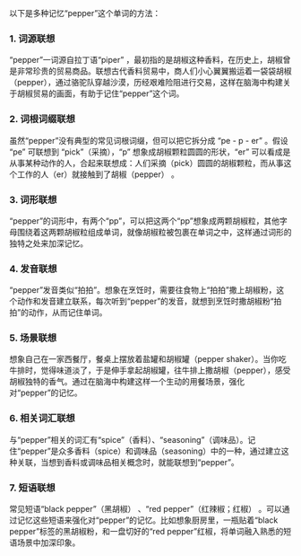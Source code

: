 以下是多种记忆“pepper”这个单词的方法：

### 1. 词源联想
“pepper”一词源自拉丁语“piper” ，最初指的是胡椒这种香料，在历史上，胡椒曾是非常珍贵的贸易商品。联想古代香料贸易中，商人们小心翼翼搬运着一袋袋胡椒（pepper），通过骆驼队穿越沙漠，历经艰难险阻进行交易，这样在脑海中构建关于胡椒贸易的画面，有助于记住“pepper”这个词。

### 2. 词根词缀联想
虽然“pepper”没有典型的常见词根词缀，但可以把它拆分成 “pe - p - er” 。假设 “pe” 可联想到 “pick”（采摘），“p” 想象成胡椒颗粒圆圆的形状，“er” 可以看成是从事某种动作的人，合起来联想成：人们采摘（pick）圆圆的胡椒颗粒，而从事这个工作的人（er）就接触到了胡椒（pepper） 。

### 3. 词形联想
“pepper”的词形中，有两个“pp”，可以把这两个“pp”想象成两颗胡椒粒，其他字母围绕着这两颗胡椒粒组成单词，就像胡椒粒被包裹在单词之中，这样通过词形的独特之处来加深记忆。

### 4. 发音联想
“pepper”发音类似“拍拍”。想象在烹饪时，需要往食物上“拍拍”撒上胡椒粉，这个动作和发音建立联系，每次听到“pepper”的发音，就想到烹饪时撒胡椒粉“拍拍”的动作，从而记住单词。

### 5. 场景联想
想象自己在一家西餐厅，餐桌上摆放着盐罐和胡椒罐（pepper shaker）。当你吃牛排时，觉得味道淡了，于是伸手拿起胡椒罐，往牛排上撒胡椒（pepper），感受胡椒独特的香气。通过在脑海中构建这样一个生动的用餐场景，强化对“pepper”的记忆。

### 6. 相关词汇联想
与“pepper”相关的词汇有“spice”（香料）、“seasoning”（调味品）。记住“pepper”是众多香料（spice）和调味品（seasoning）中的一种，通过建立这种关联，当想到香料或调味品相关概念时，就能联想到“pepper”。

### 7. 短语联想
常见短语“black pepper”（黑胡椒） 、“red pepper”（红辣椒；红椒） 。可以通过记忆这些短语来强化对“pepper”的记忆。比如想象厨房里，一瓶贴着“black pepper”标签的黑胡椒粉，和一盘切好的“red pepper”红椒，将单词融入熟悉的短语场景中加深印象。 